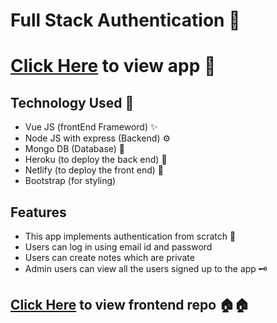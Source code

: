 # Full Stack Authentication 🔐
# [Click Here](https://gracious-clarke-13d773.netlify.app/) to view app 🐼

## Technology Used  🌟
  - Vue JS (frontEnd Frameword) ✨
  - Node JS with express (Backend) ⚙
  - Mongo DB (Database) 🚛
  - Heroku (to deploy the back end) 🚀
  - Netlify (to deploy the front end) 🚀
  - Bootstrap (for styling)
  
## Features
  - This app implements authentication from scratch 🔐
  - Users can log in using email id and password
  - Users can create notes which are private
  - Admin users can view all the users signed up to the app 🗝
  
## [Click Here](https://github.com/udeshyaG/fullstack-auth-mevn-FRONTEND) to view frontend repo 🏠🏠


